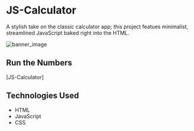 # JS-Calculator
A stylish take on the classic calculator app; this project featues minimalist, streamlined JavaScript baked right into the HTML.

![banner_image](https://i.imgur.com/ElkG7G9.png)

## Run the Numbers
[JS-Calculator]

## Technologies Used
* HTML
* JavaScript
* CSS